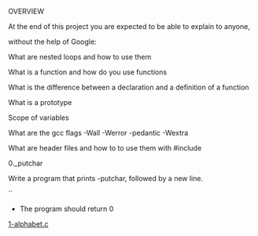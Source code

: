 OVERVIEW

At the end of this project you are expected to be able to explain to anyone,

without the help of Google:

What are nested loops and how to use them

What is a function and how do you use functions

What is the difference between a declaration and a definition of a function

What is a prototype

Scope of variables

What are the gcc flags -Wall -Werror -pedantic -Wextra

What are header files and how to to use them with #include

0._putchar



Write a program that prints -putchar, followed by a new line.

``

* The program should return 0



[1-alphabet.c](./1-alphabet.c)

